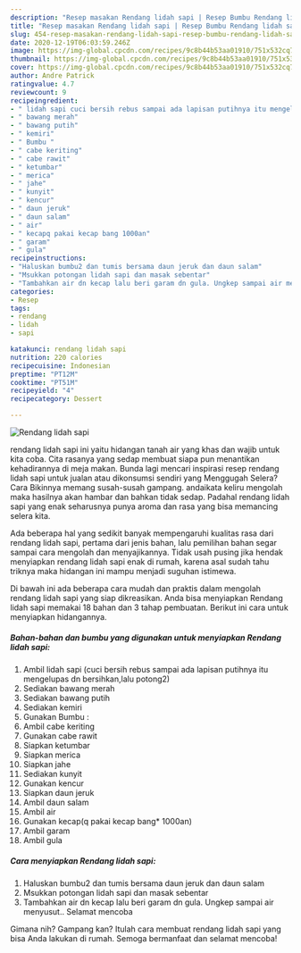 ```yaml
---
description: "Resep masakan Rendang lidah sapi | Resep Bumbu Rendang lidah sapi Yang Lezat Sekali"
title: "Resep masakan Rendang lidah sapi | Resep Bumbu Rendang lidah sapi Yang Lezat Sekali"
slug: 454-resep-masakan-rendang-lidah-sapi-resep-bumbu-rendang-lidah-sapi-yang-lezat-sekali
date: 2020-12-19T06:03:59.246Z
image: https://img-global.cpcdn.com/recipes/9c8b44b53aa01910/751x532cq70/rendang-lidah-sapi-foto-resep-utama.jpg
thumbnail: https://img-global.cpcdn.com/recipes/9c8b44b53aa01910/751x532cq70/rendang-lidah-sapi-foto-resep-utama.jpg
cover: https://img-global.cpcdn.com/recipes/9c8b44b53aa01910/751x532cq70/rendang-lidah-sapi-foto-resep-utama.jpg
author: Andre Patrick
ratingvalue: 4.7
reviewcount: 9
recipeingredient:
- " lidah sapi cuci bersih rebus sampai ada lapisan putihnya itu mengelupas dn bersihkanlalu potong2"
- " bawang merah"
- " bawang putih"
- " kemiri"
- " Bumbu "
- " cabe keriting"
- " cabe rawit"
- " ketumbar"
- " merica"
- " jahe"
- " kunyit"
- " kencur"
- " daun jeruk"
- " daun salam"
- " air"
- " kecapq pakai kecap bang 1000an"
- " garam"
- " gula"
recipeinstructions:
- "Haluskan bumbu2 dan tumis bersama daun jeruk dan daun salam"
- "Msukkan potongan lidah sapi dan masak sebentar"
- "Tambahkan air dn kecap lalu beri garam dn gula. Ungkep sampai air menyusut.. Selamat mencoba"
categories:
- Resep
tags:
- rendang
- lidah
- sapi

katakunci: rendang lidah sapi 
nutrition: 220 calories
recipecuisine: Indonesian
preptime: "PT12M"
cooktime: "PT51M"
recipeyield: "4"
recipecategory: Dessert

---
```



![Rendang lidah sapi](https://img-global.cpcdn.com/recipes/9c8b44b53aa01910/751x532cq70/rendang-lidah-sapi-foto-resep-utama.jpg)


rendang lidah sapi ini yaitu hidangan tanah air yang khas dan wajib untuk kita coba. Cita rasanya yang sedap membuat siapa pun menantikan kehadirannya di meja makan.
Bunda lagi mencari inspirasi resep rendang lidah sapi untuk jualan atau dikonsumsi sendiri yang Menggugah Selera? Cara Bikinnya memang susah-susah gampang. andaikata keliru mengolah maka hasilnya akan hambar dan bahkan tidak sedap. Padahal rendang lidah sapi yang enak seharusnya punya aroma dan rasa yang bisa memancing selera kita.



Ada beberapa hal yang sedikit banyak mempengaruhi kualitas rasa dari rendang lidah sapi, pertama dari jenis bahan, lalu pemilihan bahan segar sampai cara mengolah dan menyajikannya. Tidak usah pusing jika hendak menyiapkan rendang lidah sapi enak di rumah, karena asal sudah tahu triknya maka hidangan ini mampu menjadi suguhan istimewa.


Di bawah ini ada beberapa cara mudah dan praktis dalam mengolah rendang lidah sapi yang siap dikreasikan. Anda bisa menyiapkan Rendang lidah sapi memakai 18 bahan dan 3 tahap pembuatan. Berikut ini cara untuk menyiapkan hidangannya.

<!--inarticleads1-->

##### Bahan-bahan dan bumbu yang digunakan untuk menyiapkan Rendang lidah sapi:

1. Ambil  lidah sapi (cuci bersih rebus sampai ada lapisan putihnya itu mengelupas dn bersihkan,lalu potong2)
1. Sediakan  bawang merah
1. Sediakan  bawang putih
1. Sediakan  kemiri
1. Gunakan  Bumbu :
1. Ambil  cabe keriting
1. Gunakan  cabe rawit
1. Siapkan  ketumbar
1. Siapkan  merica
1. Siapkan  jahe
1. Sediakan  kunyit
1. Gunakan  kencur
1. Siapkan  daun jeruk
1. Ambil  daun salam
1. Ambil  air
1. Gunakan  kecap(q pakai kecap bang* 1000an)
1. Ambil  garam
1. Ambil  gula




<!--inarticleads2-->

##### Cara menyiapkan Rendang lidah sapi:

1. Haluskan bumbu2 dan tumis bersama daun jeruk dan daun salam
1. Msukkan potongan lidah sapi dan masak sebentar
1. Tambahkan air dn kecap lalu beri garam dn gula. Ungkep sampai air menyusut.. Selamat mencoba




Gimana nih? Gampang kan? Itulah cara membuat rendang lidah sapi yang bisa Anda lakukan di rumah. Semoga bermanfaat dan selamat mencoba!
